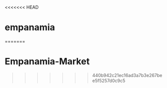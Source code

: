 <<<<<<< HEAD
# empanamia
 
=======
# Empanamia-Market
>>>>>>> 440b942c21ec16ad3a7b3e267bee5f5257d0c9c5
